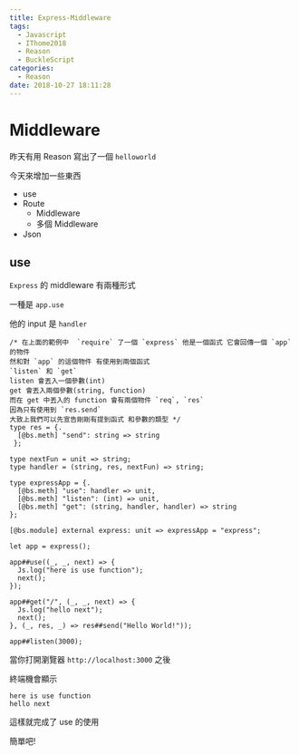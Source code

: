 ```yaml
---
title: Express-Middleware
tags:
  - Javascript
  - IThome2018
  - Reason
  - BuckleScript
categories:
  - Reason
date: 2018-10-27 18:11:28
---
```



# Middleware

昨天有用 Reason 寫出了一個 `helloworld`

今天來增加一些東西

* use
* Route
  * Middleware
  * 多個 Middleware
* Json

## use

`Express` 的 middleware 有兩種形式

一種是 `app.use`

他的 input 是 `handler`

```reason
/* 在上面的範例中  `require` 了一個 `express` 他是一個函式 它會回傳一個 `app` 的物件
然和對 `app` 的這個物件 有使用到兩個函式
`listen` 和 `get`
listen 會丟入一個參數(int)
get 會丟入兩個參數(string, function)
而在 get 中丟入的 function 會有兩個物件 `req`, `res`
因為只有使用到 `res.send`
大致上我們可以先宣告剛剛有提到函式 和參數的類型 */
type res = {.
  [@bs.meth] "send": string => string
 };

type nextFun = unit => string;
type handler = (string, res, nextFun) => string;

type expressApp = {.
  [@bs.meth] "use": handler => unit,
  [@bs.meth] "listen": (int) => unit,
  [@bs.meth] "get": (string, handler, handler) => string
};

[@bs.module] external express: unit => expressApp = "express";

let app = express();

app##use((_, _, next) => {
  Js.log("here is use function");
  next();
});

app##get("/", (_, _, next) => {
  Js.log("hello next");
  next();
}, (_, res, _) => res##send("Hello World!"));

app##listen(3000);
```

當你打開瀏覽器 `http://localhost:3000` 之後 

終端機會顯示 

```
here is use function
hello next
```

這樣就完成了 use 的使用

簡單吧!
